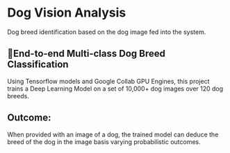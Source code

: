 # Dog Vision Analysis
Dog breed identification based on the dog image fed into the system.

## 🐶End-to-end Multi-class Dog Breed Classification


Using Tensorflow models and Google Collab GPU Engines, this project trains a Deep Learning Model on a set of 10,000+ dog images over 120 dog breeds. 
## Outcome:
When provided with an image of a dog, the trained model can deduce the breed of the dog in the image basis varying probabilistic outcomes.

